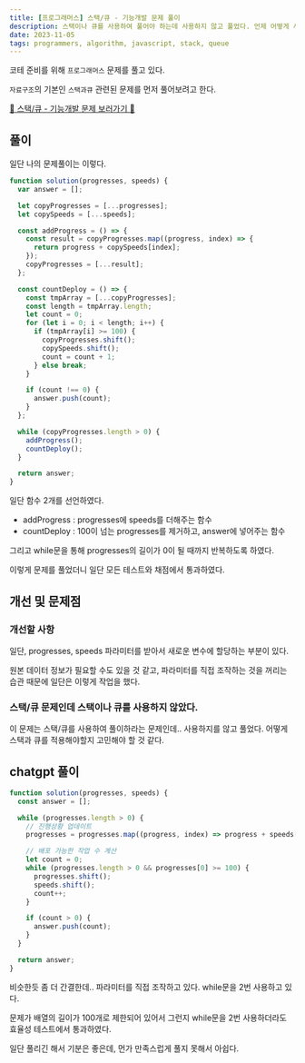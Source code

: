 ```yaml
---
title: [프로그래머스] 스택/큐 - 기능개발 문제 풀이
description: 스택이나 큐를 사용하여 풀어야 하는데 사용하지 않고 풀었다. 언제 어떻게 사용해야 하는걸까..
date: 2023-11-05
tags: programmers, algorithm, javascript, stack, queue
---
```


코테 준비를 위해 `프로그래머스` 문제를 풀고 있다.

`자료구조`의 기본인 `스택과큐` 관련된 문제를 먼저 풀어보려고 한다.

[📌 스택/큐 - 기능개발 문제 보러가기 📌](https://school.programmers.co.kr/learn/courses/30/lessons/42586)

## 풀이

일단 나의 문제풀이는 이렇다.

```js
function solution(progresses, speeds) {
  var answer = [];

  let copyProgresses = [...progresses];
  let copySpeeds = [...speeds];

  const addProgress = () => {
    const result = copyProgresses.map((progress, index) => {
      return progress + copySpeeds[index];
    });
    copyProgresses = [...result];
  };

  const countDeploy = () => {
    const tmpArray = [...copyProgresses];
    const length = tmpArray.length;
    let count = 0;
    for (let i = 0; i < length; i++) {
      if (tmpArray[i] >= 100) {
        copyProgresses.shift();
        copySpeeds.shift();
        count = count + 1;
      } else break;
    }

    if (count !== 0) {
      answer.push(count);
    }
  };

  while (copyProgresses.length > 0) {
    addProgress();
    countDeploy();
  }

  return answer;
}
```

일단 함수 2개를 선언하였다.

- addProgress : progresses에 speeds를 더해주는 함수
- countDeploy : 100이 넘는 progresses를 제거하고, answer에 넣어주는 함수

그리고 while문을 통해 progresses의 길이가 0이 될 때까지 반복하도록 하였다.

이렇게 문제를 풀었더니 일단 모든 테스트와 채점에서 통과하였다.

## 개선 및 문제점

### 개선할 사항

일단, progresses, speeds 파라미터를 받아서 새로운 변수에 할당하는 부분이 있다.

원본 데이터 정보가 필요할 수도 있을 것 같고, 파라미터를 직접 조작하는 것을 꺼리는 습관 때문에 일단은 이렇게 작업을 했다.

### 스택/큐 문제인데 스택이나 큐를 사용하지 않았다.

이 문제는 스택/큐를 사용하여 풀이하라는 문제인데.. 사용하지를 않고 풀었다.
어떻게 스택과 큐를 적용해야할지 고민해야 할 것 같다.

## chatgpt 풀이

```js
function solution(progresses, speeds) {
  const answer = [];

  while (progresses.length > 0) {
    // 진행상황 업데이트
    progresses = progresses.map((progress, index) => progress + speeds[index]);

    // 배포 가능한 작업 수 계산
    let count = 0;
    while (progresses.length > 0 && progresses[0] >= 100) {
      progresses.shift();
      speeds.shift();
      count++;
    }

    if (count > 0) {
      answer.push(count);
    }
  }

  return answer;
}
```

비슷한듯 좀 더 간결한데.. 파라미터를 직접 조작하고 있다. while문을 2번 사용하고 있다.

문제가 배열의 길이가 100개로 제한되어 있어서 그런지 while문을 2번 사용하더라도 효율성 테스트에서 통과하였다.

일단 풀리긴 해서 기분은 좋은데, 먼가 만족스럽게 풀지 못해서 아쉽다.
